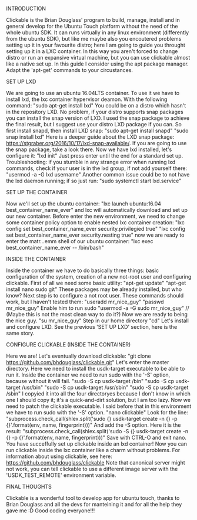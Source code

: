 INTRODUCTION

Clickable is the Brian Douglass' program to build, manage, install and in general develop for the Ubuntu Touch platform without the need of the whole ubuntu SDK.
It can runs virtually in any linux environment (differently from the ubuntu SDK), but like me maybe also you encoutered problems setting up it in your favourite distro; here I am going to guide you throught setting up it in a LXC container.
In this way you aren't forced to change distro or run an expansive virtual machine, but you can use clickable almost like a native set up.
In this guide I consider using the apt package manager. Adapt the 'apt-get' commands to your circustances.

SET UP LXD

We are going to use an ubuntu 16.04LTS container. To use it we have to install lxd, the lxc container hypervisor deamon. With the following command:
"sudo apt-get install lxd"
You could be on a distro which hasn't in the repository LXD. No problem, if your distro supports snap packages you can install the snap version of LXD.
I used the snap package to achieve the final result, but I suggest use your distro LXD package if you can. So first install snapd, then install LXD snap:
"sudo apt-get install snapd"
"sudo snap install lxd"
Here is a deeper guide about the LXD snap package: https://stgraber.org/2016/10/17/lxd-snap-available/. If you are going to use the snap package, take a look there.
Now we have lxd installed, let's configure it:
"lxd init"
Just press enter until the end for a standard set up.
Troubleshooting:
if you stumble in any strange error when running lxd commands, check if your user is in the lxd group, if not add yourself there:
"usermod -a -G lxd username"
Another common issue could be to not have the lxd daemon running; if so just run:
"sudo systemctl start lxd.service"

SET UP THE CONTAINER

Now we'll set up the ubuntu container:
"lxc launch ubuntu:16.04 best_container_name_ever"
and lxc will automatically download and set up our new container.
Before enter the new environment, we need to change some container policy option to enable nested lxc container creation:
"lxc config set best_container_name_ever security.privilegied true"
"lxc config set best_container_name_ever security.nesting true"
now we are ready to enter the matr...emm shell of our ubuntu container:
"lxc exec best_container_name_ever -- /bin/bash"

INSIDE THE CONTAINER

Inside the container we have to do basically three things: basic configuration of the system, creation of a new not-root user and configuring clickable.
First of all we need some basic utility:
"apt-get update"
"apt-get install nano sudo git"
These packages may be already installed, but who know?
Next step is to configure a not root user. These commands should work, but I haven't tested them:
"useradd mr_nice_guy"
"passwd mr_nice_guy"
Enable him to run sudo
"usermod -a -G sudo mr_nice_guy" // (Maybe this is not the most clean way to do it?)
Now we are ready to being the nice guy.
"su mr_nice_guy"
Step in our home directory
"cd"
Let's install and configure LXD. See the previous 'SET UP LXD' section, here is the same story.

CONFIGURE CLICKABLE (INSIDE THE CONTAINER)

Here we are! Let's eventually download clickable:
"git clone https://github.com/bhdouglass/clickable.git"
Let's enter the master directory. Here we need to install the usdk-target executable to be able to run it.
Inside the container we need to run sudo with the '-S' option, because without it will fail.
"sudo -S cp usdk-target /bin"
"sudo -S cp usdk-target /usr/bin"
"sudo -S cp usdk-target /usr/sbin"
"sudo -S cp usdk-target /sbin"
I copyied it into all the four directoryes because I don't know in which one I should copy it; it's a quick-and-dirt solution, but I am too lazy.
Now we need to patch the clickable executable. I said before that in this environment we have to run sudo with the '-S' option.
"nano clickable"
Look for the line:
"subprocess.check_call(shlex.split('sudo {} usdk-target create -n {} -p {}'.format(env, name, fingerprint)))"
And add the -S option. Here it is the result:
"subprocess.check_call(shlex.split('sudo -S {} usdk-target create -n {} -p {}'.format(env, name, fingerprint)))"
Save with CTRL-O and exit nano.
You have succeffully set up clickable inside an lxd container!
Now you can run clickable inside the lxc container like a charm without problems.
For information about using clickable, see here: https://github.com/bhdouglass/clickable
Note that canonical server might not work, you can tell clickable to use a different image server with the 'USDK_TEST_REMOTE' environment variable.

FINAL THOUGHTS

Clickable is a wonderful tool to develop app for ubuntu touch, thanks to Brian Douglass and all the devs for manteining it and for all the help they gave me :D
Good coding everyone!!!